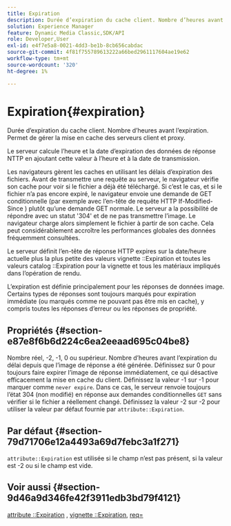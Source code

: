 ```yaml
---
title: Expiration
description: Durée d’expiration du cache client. Nombre d’heures avant l’expiration. Permet de gérer la mise en cache des serveurs client et proxy.
solution: Experience Manager
feature: Dynamic Media Classic,SDK/API
role: Developer,User
exl-id: e4f7e5a8-0021-4dd3-be1b-8cb656cabdac
source-git-commit: 4f81f755789613222a66bed2961117604ae19e62
workflow-type: tm+mt
source-wordcount: '320'
ht-degree: 1%

---
```


# Expiration{#expiration}

Durée d’expiration du cache client. Nombre d’heures avant l’expiration. Permet de gérer la mise en cache des serveurs client et proxy.

Le serveur calcule l’heure et la date d’expiration des données de réponse NTTP en ajoutant cette valeur à l’heure et à la date de transmission.

Les navigateurs gèrent les caches en utilisant les délais d’expiration des fichiers. Avant de transmettre une requête au serveur, le navigateur vérifie son cache pour voir si le fichier a déjà été téléchargé. Si c’est le cas, et si le fichier n’a pas encore expiré, le navigateur envoie une demande de GET conditionnelle (par exemple avec l’en-tête de requête HTTP If-Modified-Since ) plutôt qu’une demande GET normale. Le serveur a la possibilité de répondre avec un statut &#39;304&#39; et de ne pas transmettre l’image. Le navigateur charge alors simplement le fichier à partir de son cache. Cela peut considérablement accroître les performances globales des données fréquemment consultées.

Le serveur définit l’en-tête de réponse HTTP expires sur la date/heure actuelle plus la plus petite des valeurs vignette ::Expiration et toutes les valeurs catalog ::Expiration pour la vignette et tous les matériaux impliqués dans l’opération de rendu.

L’expiration est définie principalement pour les réponses de données image. Certains types de réponses sont toujours marqués pour expiration immédiate (ou marqués comme ne pouvant pas être mis en cache), y compris toutes les réponses d’erreur ou les réponses de propriété.

## Propriétés {#section-e87e8f6b6d224c6ea2eeaad695c04be8}

Nombre réel, -2, -1, 0 ou supérieur. Nombre d’heures avant l’expiration du délai depuis que l’image de réponse a été générée. Définissez sur 0 pour toujours faire expirer l’image de réponse immédiatement, ce qui désactive efficacement la mise en cache du client. Définissez la valeur -1 sur -1 pour marquer comme `never expire`. Dans ce cas, le serveur renvoie toujours l’état 304 (non modifié) en réponse aux demandes conditionnelles `GET` sans vérifier si le fichier a réellement changé. Définissez la valeur -2 sur -2 pour utiliser la valeur par défaut fournie par `attribute::Expiration`.

## Par défaut {#section-79d71706e12a4493a69d7febc3a1f271}

`attribute::Expiration` est utilisée si le champ n’est pas présent, si la valeur est -2 ou si le champ est vide.

## Voir aussi {#section-9d46a9d346fe42f3911edb3bd79f4121}

[attribute ::Expiration](../../../../../ir-api/material-cat/image-rendering-api-ref/c-ir-material-catalog/c-ir-attributes-reference/r-ir-expiration.md#reference-0f68ad8199c64bd4bc8d27dd78b7d996) , [vignette ::Expiration](../../../../../ir-api/material-cat/image-rendering-api-ref/c-ir-material-catalog/c-ir-vignette-map-reference/r-ir-expiration-vignette.md#reference-df80829da93e4c0ab3f97a1792d9c74c), [req=](../../../../../ir-api/http-protocol/image-rendering-api-ref/c-ir-http-protocol-ref/c-ir-http-protocol-command-reference/r-ir-req.md#reference-792b1a663fb64261bd2de2a209b847fb)
